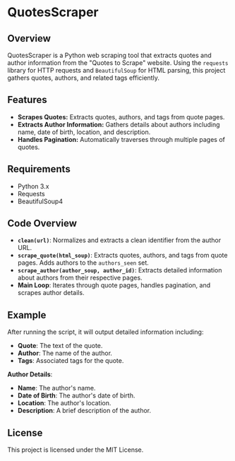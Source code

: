 # QuotesScraper

## Overview
QuotesScraper is a Python web scraping tool that extracts quotes and author information from the "Quotes to Scrape" website. Using the `requests` library for HTTP requests and `BeautifulSoup` for HTML parsing, this project gathers quotes, authors, and related tags efficiently.

## Features
- **Scrapes Quotes:** Extracts quotes, authors, and tags from quote pages.
- **Extracts Author Information:** Gathers details about authors including name, date of birth, location, and description.
- **Handles Pagination:** Automatically traverses through multiple pages of quotes.

## Requirements
- Python 3.x
- Requests
- BeautifulSoup4

## Code Overview

- **`clean(url)`**: Normalizes and extracts a clean identifier from the author URL.
- **`scrape_quote(html_soup)`**: Extracts quotes, authors, and tags from quote pages. Adds authors to the `authors_seen` set.
- **`scrape_author(author_soup, author_id)`**: Extracts detailed information about authors from their respective pages.
- **Main Loop**: Iterates through quote pages, handles pagination, and scrapes author details.

## Example

After running the script, it will output detailed information including:

- **Quote**: The text of the quote.
- **Author**: The name of the author.
- **Tags**: Associated tags for the quote.

**Author Details**:
- **Name**: The author's name.
- **Date of Birth**: The author's date of birth.
- **Location**: The author's location.
- **Description**: A brief description of the author.

## License

This project is licensed under the MIT License.


